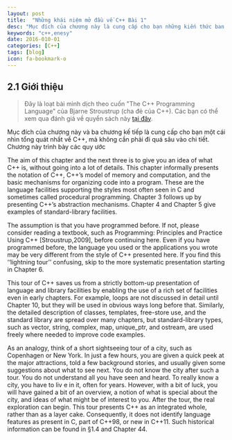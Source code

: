 ```yaml
---
layout: post
title:  "Những khái niệm mở đầu về C++ Bài 1"
desc: "Mục đích của chương này là cung cấp cho bạn những kiến thức ban đầu về C++."
keywords: "c++,enesy"
date: 2016-010-01
categories: [C++]
tags: [blog]
icon: fa-bookmark-o
---
```


## 2.1 Giới thiệu

> Đây là loạt bài mình dịch theo cuốn "The C++ Programming Language" của Bjarne Stroustrup (cha đẻ của C++). Các bạn có thể xem qua đánh giá về quyển sách này [tại đây](http://dangkhoasdc.github.io/review-the-C++-programming-language/).

Mục đích của chương này và ba chương kế tiếp là cung cấp cho bạn một cái nhìn tổng quát nhất về C++, mà không cần phải đi quá sâu vào chi tiết. Chương này trình bày các quy ước

The aim of this chapter and the next three is to give you an idea of what C++ is, without going into
a lot of details. This chapter informally presents the notation of C++, C++’s model of memory and
computation, and the basic mechanisms for organizing code into a program. These are the language facilities supporting the styles most often seen in C and sometimes called procedural programming. Chapter 3 follows up by presenting C++’s abstraction mechanisms. Chapter 4 and
Chapter 5 give examples of standard-library facilities.

The assumption is that you have programmed before. If not, please consider reading a textbook, such as Programming: Principles and Practice Using C++ [Stroustrup,2009], before continuing here. Even if you have programmed before, the language you used or the applications you
wrote may be very different from the style of C++ presented here. If you find this ‘‘lightning tour’’
confusing, skip to the more systematic presentation starting in Chapter 6.

This tour of C++ saves us from a strictly bottom-up presentation of language and library facilities by enabling the use of a rich set of facilities even in early chapters. For example, loops are not
discussed in detail until Chapter 10, but they will be used in obvious ways long before that. Similarly, the detailed description of classes, templates, free-store use, and the standard library are
spread over many chapters, but standard-library types, such as vector, string, complex, map,
unique_ptr, and ostream, are used freely where needed to improve code examples.

As an analogy, think of a short sightseeing tour of a city, such as Copenhagen or New York. In
just a few hours, you are given a quick peek at the major attractions, told a few background stories,
and usually given some suggestions about what to see next. You do not know the city after such a
tour. You do not understand all you have seen and heard. To really know a city, you have to liv e in
it, often for years. However, with a bit of luck, you will have gained a bit of an overview, a notion
of what is special about the city, and ideas of what might be of interest to you. After the tour, the
real exploration can begin.
This tour presents C++ as an integrated whole, rather than as a layer cake. Consequently, it
does not identify language features as present in C, part of C++98, or new in C++11. Such historical information can be found in §1.4 and Chapter 44.